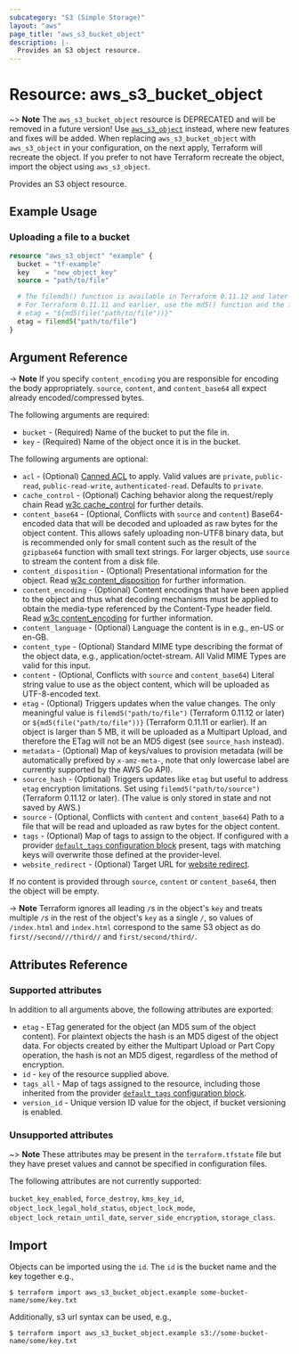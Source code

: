 ```yaml
---
subcategory: "S3 (Simple Storage)"
layout: "aws"
page_title: "aws_s3_bucket_object"
description: |-
  Provides an S3 object resource.
---
```


[canned-acl]: https://docs.cloud.croc.ru/en/api/s3/acl.html#cannedacl
[default-tags]: https://www.terraform.io/docs/providers/aws/index.html#default_tags-configuration-block
[w3c cache_control]: http://www.w3.org/Protocols/rfc2616/rfc2616-sec14.html#sec14.9
[w3c content_disposition]: http://www.w3.org/Protocols/rfc2616/rfc2616-sec19.html#sec19.5.1
[w3c content_encoding]: http://www.w3.org/Protocols/rfc2616/rfc2616-sec14.html#sec14.11

# Resource: aws_s3_bucket_object

~> **Note** The `aws_s3_bucket_object` resource is DEPRECATED and will be removed in a future version! Use [`aws_s3_object`](s3_object.md) instead, where new features and fixes will be added. When replacing `aws_s3_bucket_object` with `aws_s3_object` in your configuration, on the next apply, Terraform will recreate the object. If you prefer to not have Terraform recreate the object, import the object using `aws_s3_object`.

Provides an S3 object resource.

## Example Usage

### Uploading a file to a bucket

```terraform
resource "aws_s3_object" "example" {
  bucket = "tf-example"
  key    = "new_object_key"
  source = "path/to/file"

  # The filemd5() function is available in Terraform 0.11.12 and later
  # For Terraform 0.11.11 and earlier, use the md5() function and the file() function:
  # etag = "${md5(file("path/to/file"))}"
  etag = filemd5("path/to/file")
}
```

## Argument Reference

-> **Note** If you specify `content_encoding` you are responsible for encoding the body appropriately. `source`, `content`, and `content_base64` all expect already encoded/compressed bytes.

The following arguments are required:

* `bucket` - (Required) Name of the bucket to put the file in.
* `key` - (Required) Name of the object once it is in the bucket.

The following arguments are optional:

* `acl` - (Optional) [Canned ACL][canned-acl] to apply. Valid values are `private`, `public-read`, `public-read-write`, `authenticated-read`. Defaults to `private`.
* `cache_control` - (Optional) Caching behavior along the request/reply chain Read [w3c cache_control] for further details.
* `content_base64` - (Optional, Conflicts with `source` and `content`) Base64-encoded data that will be decoded and uploaded as raw bytes for the object content. This allows safely uploading non-UTF8 binary data, but is recommended only for small content such as the result of the `gzipbase64` function with small text strings. For larger objects, use `source` to stream the content from a disk file.
* `content_disposition` - (Optional) Presentational information for the object. Read [w3c content_disposition] for further information.
* `content_encoding` - (Optional) Content encodings that have been applied to the object and thus what decoding mechanisms must be applied to obtain the media-type referenced by the Content-Type header field. Read [w3c content_encoding] for further information.
* `content_language` - (Optional) Language the content is in e.g., en-US or en-GB.
* `content_type` - (Optional) Standard MIME type describing the format of the object data, e.g., application/octet-stream. All Valid MIME Types are valid for this input.
* `content` - (Optional, Conflicts with `source` and `content_base64`) Literal string value to use as the object content, which will be uploaded as UTF-8-encoded text.
* `etag` - (Optional) Triggers updates when the value changes. The only meaningful value is `filemd5("path/to/file")` (Terraform 0.11.12 or later) or `${md5(file("path/to/file"))}` (Terraform 0.11.11 or earlier). If an object is larger than 5 MB, it will be uploaded as a Multipart Upload, and therefore the ETag will not be an MD5 digest (see `source_hash` instead).
* `metadata` - (Optional) Map of keys/values to provision metadata (will be automatically prefixed by `x-amz-meta-`, note that only lowercase label are currently supported by the AWS Go API).
* `source_hash` - (Optional) Triggers updates like `etag` but useful to address `etag` encryption limitations. Set using `filemd5("path/to/source")` (Terraform 0.11.12 or later). (The value is only stored in state and not saved by AWS.)
* `source` - (Optional, Conflicts with `content` and `content_base64`) Path to a file that will be read and uploaded as raw bytes for the object content.
* `tags` - (Optional) Map of tags to assign to the object. If configured with a provider [`default_tags` configuration block][default-tags] present, tags with matching keys will overwrite those defined at the provider-level.
* `website_redirect` - (Optional) Target URL for [website redirect](http://docs.aws.amazon.com/AmazonS3/latest/dev/how-to-page-redirect.html).

If no content is provided through `source`, `content` or `content_base64`, then the object will be empty.

-> **Note** Terraform ignores all leading `/`s in the object's `key` and treats multiple `/`s in the rest of the object's `key` as a single `/`, so values of `/index.html` and `index.html` correspond to the same S3 object as do `first//second///third//` and `first/second/third/`.

## Attributes Reference

### Supported attributes

In addition to all arguments above, the following attributes are exported:

* `etag` - ETag generated for the object (an MD5 sum of the object content). For plaintext objects the hash is an MD5 digest of the object data. For objects created by either the Multipart Upload or Part Copy operation, the hash is not an MD5 digest, regardless of the method of encryption.
* `id` - `key` of the resource supplied above.
* `tags_all` - Map of tags assigned to the resource, including those inherited from the provider [`default_tags` configuration block][default-tags].
* `version_id` - Unique version ID value for the object, if bucket versioning is enabled.

### Unsupported attributes

~> **Note** These attributes may be present in the `terraform.tfstate` file but they have preset values and cannot be specified in configuration files.

The following attributes are not currently supported:

`bucket_key_enabled`, `force_destroy`, `kms_key_id`, `object_lock_legal_hold_status`, `object_lock_mode`, `object_lock_retain_until_date`, `server_side_encryption`, `storage_class`.

## Import

Objects can be imported using the `id`. The `id` is the bucket name and the key together e.g.,

```
$ terraform import aws_s3_bucket_object.example some-bucket-name/some/key.txt
```

Additionally, s3 url syntax can be used, e.g.,

```
$ terraform import aws_s3_bucket_object.example s3://some-bucket-name/some/key.txt
```
